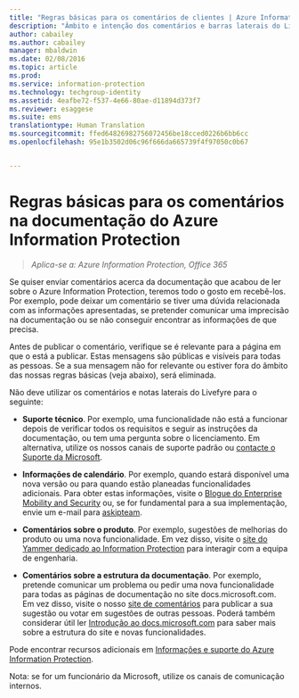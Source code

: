```yaml
---
title: "Regras básicas para os comentários de clientes | Azure Information Protection"
description: "Âmbito e intenção dos comentários e barras laterais do Livefyre na documentação do Azure Information Protection."
author: cabailey
ms.author: cabailey
manager: mbaldwin
ms.date: 02/08/2016
ms.topic: article
ms.prod: 
ms.service: information-protection
ms.technology: techgroup-identity
ms.assetid: 4eafbe72-f537-4e66-80ae-d11894d373f7
ms.reviewer: esaggese
ms.suite: ems
translationtype: Human Translation
ms.sourcegitcommit: ffed64826982756072456be18cced0226b6bb6cc
ms.openlocfilehash: 95e1b3502d06c96f666da665739f4f97050c0b67


---
```


# <a name="house-rules-for-comments-on-the-azure-information-protection-documentation"></a>Regras básicas para os comentários na documentação do Azure Information Protection

>*Aplica-se a: Azure Information Protection, Office 365*

Se quiser enviar comentários acerca da documentação que acabou de ler sobre o Azure Information Protection, teremos todo o gosto em recebê-los. Por exemplo, pode deixar um comentário se tiver uma dúvida relacionada com as informações apresentadas, se pretender comunicar uma imprecisão na documentação ou se não conseguir encontrar as informações de que precisa. 

Antes de publicar o comentário, verifique se é relevante para a página em que o está a publicar. Estas mensagens são públicas e visíveis para todas as pessoas. Se a sua mensagem não for relevante ou estiver fora do âmbito das nossas regras básicas (veja abaixo), será eliminada.
 
Não deve utilizar os comentários e notas laterais do Livefyre para o seguinte:
 
- **Suporte técnico**. Por exemplo, uma funcionalidade não está a funcionar depois de verificar todos os requisitos e seguir as instruções da documentação, ou tem uma pergunta sobre o licenciamento. Em alternativa, utilize os nossos canais de suporte padrão ou [contacte o Suporte da Microsoft](./get-started/information-support.md#to-contact-microsoft-support).

- **Informações de calendário**. Por exemplo, quando estará disponível uma nova versão ou para quando estão planeadas funcionalidades adicionais. Para obter estas informações, visite o [Blogue do Enterprise Mobility and Security](https://blogs.technet.microsoft.com/enterprisemobility/?product=azure-information-protection,azure-rights-management-services) ou, se for fundamental para a sua implementação, envie um e-mail para [askipteam](mailto:%20askipteam@microsoft.com).

- **Comentários sobre o produto**. Por exemplo, sugestões de melhorias do produto ou uma nova funcionalidade. Em vez disso, visite o [site do Yammer dedicado ao Information Protection](https://www.yammer.com/AskIPTeam) para interagir com a equipa de engenharia.

- **Comentários sobre a estrutura da documentação**. Por exemplo, pretende comunicar um problema ou pedir uma nova funcionalidade para todas as páginas de documentação no site docs.microsoft.com. Em vez disso, visite o nosso [site de comentários](https://msdocs.uservoice.com/forums/364242-general-site-feedback) para publicar a sua sugestão ou votar em sugestões de outras pessoas. Poderá também considerar útil ler [Introdução ao docs.microsoft.com](/teamblog/introducing-docs-microsoft-com/) para saber mais sobre a estrutura do site e novas funcionalidades.

Pode encontrar recursos adicionais em [Informações e suporte do Azure Information Protection](./get-started/information-support.md). 

Nota: se for um funcionário da Microsoft, utilize os canais de comunicação internos.




<!--HONumber=Feb17_HO2-->


